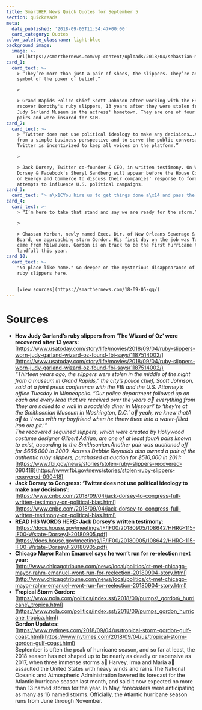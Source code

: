 ```yaml
---
title: SmartHER News Quick Quotes for September 5
section: quickreads
meta:
  date_published: '2018-09-05T11:54:47+00:00'
  card_category: Quotes
color_palette_classname: light-blue
background_image:
  image: >-
    url(https://smarthernews.com/wp-content/uploads/2018/04/sebastian-muller-52-unsplash-scaled.jpg)
card_1:
  card_text: >-
    > “They’re more than just a pair of shoes, the slippers. They’re an enduring
    symbol of the power of belief.”

    > 

    > Grand Rapids Police Chief Scott Johnson after working with the FBI to
    recover Dorothy's ruby slippers, 13 years after they were stolen from the
    Judy Garland Museum in the actress' hometown. They are one of four known
    pairs and were insured for $1M.
card_2:
  card_text: >-
    > “Twitter does not use political ideology to make any decisions….A In fact,
    from a simple business perspective and to serve the public conversation,
    Twitter is incentivized to keep all voices on the platform.”

    > 

    > Jack Dorsey, Twitter co-founder & CEO, in written testimony. On Wednesday,
    Dorsey & Facebook's Sheryl Sandberg will appear before the House Committee
    on Energy and Commerce to discuss their companies' response to foreign
    attempts to influence U.S. political campaigns.
card_3:
  card_text: "> a\x1CYou hire us to get things done a\x14 and pass the torch when wea\x19ve done our best to do what you hired us to do.a\x1D\n> \n> Chicago Mayor Rahm Emanuel announcing he will not seek re-election. The move is a surprise as he's raised $10M for a third term and, historically, Chicago mayors hold office for decades. Emanuel faces scrutiny over his handling of a police officer shooting a knife-wielding teen 16 times. The officer's murder trial starts Wednesday."
card_4:
  card_text: >-
    > “I’m here to take that stand and say we are ready for the storm.”

    > 

    > Ghassan Korban, newly named Exec. Dir. of New Orleans Sewerage & Water
    Board, on approaching storm Gordon. His first day on the job was Tuesday; he
    came from Milwaukee. Gordon is on track to be the first hurricane to make
    landfall this year.
card_10:
  card_text: >-
    "No place like home." Go deeper on the mysterious disappearance of those
    ruby slippers here.


    [view sources](https://smarthernews.com/18-09-05-qq/)
---
```

Sources
=======

*   **How Judy Garland’s ruby slippers from ‘The Wizard of Oz’ were recovered after 13 years:**  
    [https://www.usatoday.com/story/life/movies/2018/09/04/ruby-slippers-worn-judy-garland-wizard-oz-found-fbi-says/1187514002/](https://www.usatoday.com/story/life/movies/2018/09/04/ruby-slippers-worn-judy-garland-wizard-oz-found-fbi-says/1187514002/)  
    _“Thirteen years ago, the slippers were stolen in the middle of the night from a museum in Grand Rapids,” the city’s police chief, Scott Johnson, said at a joint press conference with the FBI and the U.S. Attorney’s office Tuesday in Minneapolis. “Our police department followed up on each and every lead that we received over the years a everything from ‘they are nailed to a wall in a roadside diner in Missouri’ to ‘they’re at the Smithsonian Museum in Washington, D.C.’ a yeah, we knew thatA a to ‘I was with my boyfriend when he threw them into a water-filled iron ore pit.'”_  
    _The recovered sequined slippers, which were created by Hollywood costume designer Gilbert Adrian, are one of at least fourA pairs known to exist, according to the Smithsonian.Another pair was auctioned off for $666,000 in 2000. Actress Debbie Reynolds also owned a pair of the authentic ruby slippers, purchased at auction for $510,000 in 2011:_  
    [https://www.fbi.gov/news/stories/stolen-ruby-slippers-recovered-090418](https://www.fbi.gov/news/stories/stolen-ruby-slippers-recovered-090418)
*   **Jack Dorsey to Congress: ‘Twitter does not use political ideology to make any decisions’:**  
    [https://www.cnbc.com/2018/09/04/jack-dorsey-to-congress-full-written-testimony-on-political-bias.html](https://www.cnbc.com/2018/09/04/jack-dorsey-to-congress-full-written-testimony-on-political-bias.html)
*   **READ HIS WORDS HERE: Jack Dorsey’s written testimony:**  
    [https://docs.house.gov/meetings/IF/IF00/20180905/108642/HHRG-115-IF00-Wstate-DorseyJ-20180905.pdf](https://docs.house.gov/meetings/IF/IF00/20180905/108642/HHRG-115-IF00-Wstate-DorseyJ-20180905.pdf)
*   **Chicago Mayor Rahm Emanuel says he won’t run for re-election next year:**  
    [http://www.chicagotribune.com/news/local/politics/ct-met-chicago-mayor-rahm-emanuel-wont-run-for-reelection-20180904-story.html](http://www.chicagotribune.com/news/local/politics/ct-met-chicago-mayor-rahm-emanuel-wont-run-for-reelection-20180904-story.html)
*   **Tropical Storm Gordon:**  
    [https://www.nola.com/politics/index.ssf/2018/09/pumps\_gordon\_hurricane\_tropica.html](https://www.nola.com/politics/index.ssf/2018/09/pumps_gordon_hurricane_tropica.html)  
    **Gordon Updates:**  
    [https://www.nytimes.com/2018/09/04/us/tropical-storm-gordon-gulf-coast.html](https://www.nytimes.com/2018/09/04/us/tropical-storm-gordon-gulf-coast.html)  
    September is often the peak of hurricane season, and so far at least, the 2018 season has not shaped up to be nearly as deadly or expensive as 2017, when three immense storms a Harvey, Irma and Maria a assaulted the United States with heavy winds and rains.The National Oceanic and Atmospheric Administration lowered its forecast for the Atlantic hurricane season last month, and said it now expected no more than 13 named storms for the year. In May, forecasters were anticipating as many as 16 named storms. Officially, the Atlantic hurricane season runs from June through November.